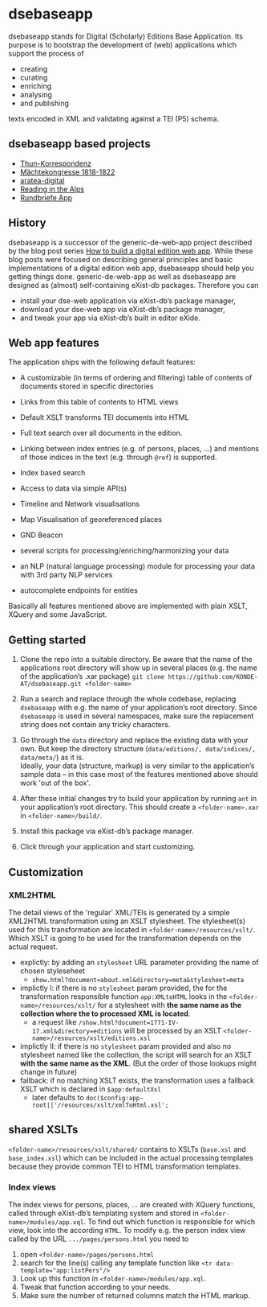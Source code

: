 # dsebaseapp

dsebaseapp stands for Digital (Scholarly) Editions Base Application. Its purpose is to bootstrap the development of (web) applications which support the process of

* creating
* curating
* enriching
* analysing
* and publishing

texts encoded in XML and validating against a TEI (P5) schema.

## dsebaseapp based projects

* [Thun-Korrespondenz](https://thun-korrespondenz.acdh.oeaw.ac.at/)
* [Mächtekongresse 1818-1822](https://maechtekongresse.acdh.oeaw.ac.at/)
* [aratea-digital](https://aratea-digital.acdh.oeaw.ac.at/)
* [Reading in the Alps](https://rita.acdh.oeaw.ac.at/)
* [Rundbriefe App](https://tfm-rundbriefe.acdh.oeaw.ac.at)

## History

dsebaseapp is a successor of the generic-de-web-app project described by the blog post series [How to build a digital edition web app](https://howto.acdh.oeaw.ac.at/blog/books/how-to-build-a-digital-edition-web-app/). While these blog posts were focused on describing general principles and basic implementations of a digital edition web app, dsebaseapp should help you getting things done.
generic-de-web-app as well as dsebaseapp are designed as (almost) self-containing eXist-db packages. Therefore you can

* install your dse-web application via eXist-db’s package manager,
* download your dse-web app via eXist-db’s package manager,
* and tweak your app via eXist-db’s built in editor eXide.

## Web app features

The application ships with the following default features:

* A customizable (in terms of ordering and filtering) table of contents of documents stored in specific directories

* Links from this table of contents to HTML views

* Default XSLT transforms TEI documents into HTML

* Full text search over all documents in the edition.

* Linking between index entries (e.g. of persons, places, …) and mentions of those indices in the text (e.g. through `@ref`) is supported.

* Index based search

* Access to data via simple API(s)

* Timeline and Network visualisations

* Map Visualisation of georeferenced places

* GND Beacon

* several scripts for processing/enriching/harmonizing your data

* an NLP (natural language processing) module for processing your data with 3rd party NLP services

* autocomplete endpoints for entities

Basically all features mentioned above are implemented with plain XSLT, XQuery and some JavaScript.

## Getting started

1. Clone the repo into a suitable directory. Be aware that the name of the applications root directory will show up in several places (e.g. the name of the application’s .xar package)
`git clone https://github.com/KONDE-AT/dsebaseapp.git <folder-name>`

2. Run a search and replace through the whole codebase, replacing `dsebaseapp` with e.g. the name of your application’s root directory. Since `dsebaseapp` is used in several namespaces, make sure the replacement string does not contain any tricky characters.

3. Go through the `data` directory and replace the existing data with your own. But keep the directory structure (`data/editions/, data/indices/, data/meta/`) as it is.  
Ideally, your data (structure, markup) is very similar to the application’s sample data – in this case most of the features mentioned above should work 'out of the box'.

4. After these initial changes try to build your application by running `ant` in your application’s root directory. This should create a `<folder-name>.xar` in `<folder-name>/build/`.

5. Install this package via eXist-db’s package manager.

6. Click through your application and start customizing.

##  Customization

### XML2HTML

The detail views of the 'regular' XML/TEIs is generated by a simple XML2HTML transformation using an XSLT stylesheet. 
The stylesheet(s) used for this transformation are located in `<folder-name>/resources/xslt/`. Which XSLT is going to be used for the transformation depends on the actual request.

* explictly: by adding an `stylesheet` URL parameter providing the name of chosen styleseheet 
  * `show.html?document=about.xml&directory=meta&stylesheet=meta`
* implictly I: if there is no `stylesheet` param provided, the for the transformation responsible function `app:XMLtoHTML` looks in the `<folder-name>/resources/xslt/` for a stylesheet with **the same name as the collection where the to processed XML is located**.
  * a request like `/show.html?document=1771-IV-17.xml&directory=editions` will be processed by an XSLT  `<folder-name>/resources/xslt/editions.xsl`
* implictly II: if there is no `stylesheet` param provided and also no stylesheet named like the collection, the script will search for an XSLT **with the same name as the XML**. (But the order of those lookups might change in future)
* fallback: if no matching XSLT exists, the transformation uses a fallback XSLT which is declared in `$app:defaultXsl`
  * later defaults to `doc($config:app-root||'/resources/xslt/xmlToHtml.xsl';`

## shared XSLTs
`<folder-name>/resources/xslt/shared/` contains to XSLTs (`base.xsl` and `base_index.xsl`) which can be included in the actual processing templates because they provide common TEI to HTML transformation templates. 



### Index views

The index views for persons, places, … are created with XQuery functions, called through eXist-db’s templating system and stored in `<folder-name>/modules/app.xql`. To find out which function is responsible for which view, look into the according `HTML`. To modify e.g. the person index view called by the URL `.../pages/persons.html` you need to

1. open `<folder-name>/pages/persons.html`
2. search for the line(s) calling any template function like `<tr data-template="app:listPers"/>`
3. Look up this function in `<folder-name>/modules/app.xql`.
4. Tweak that function according to your needs.
5. Make sure the number of returned columns match the HTML markup.
